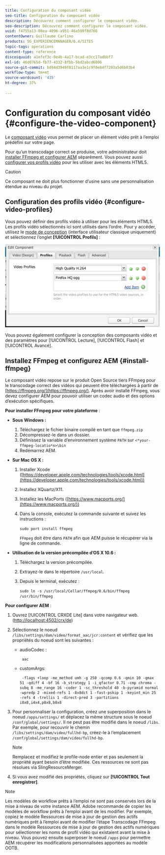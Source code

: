 ```yaml
---
title: Configuration du composant vidéo
seo-title: Configuration du composant vidéo
description: Découvrez comment configurer le composant vidéo.
seo-description: Découvrez comment configurer le composant vidéo.
uuid: f4755a13-08ea-4096-a951-46a590f8d766
contentOwner: Guillaume Carlino
products: SG_EXPERIENCEMANAGER/6.4/SITES
topic-tags: operations
content-type: reference
discoiquuid: a1efef3c-0e4b-4a17-bcad-e3cc17adbbf7
exl-id: 46d0765d-fb77-4332-8fbb-5bd2abcd6806
source-git-commit: bd94d3949f0117aa3e1c9f0e84f7293a5d6b03b4
workflow-type: tm+mt
source-wordcount: '435'
ht-degree: 37%

---
```


# Configuration du composant vidéo {#configure-the-video-component}

Le [composant vidéo](/help/sites-authoring/default-components-foundation.md#video) vous permet de placer un élément vidéo prêt à l’emploi prédéfini sur votre page.

Pour qu’un transcodage correct se produise, votre administrateur doit [installer FFmpeg et configurer AEM](#install-ffmpeg) séparément. Vous pouvez aussi [configurer vos profils vidéo](#configure-video-profiles) pour les utiliser avec les éléments HTML5.

>[!CAUTION]
>
>Ce composant ne doit plus fonctionner d’usine sans une personnalisation étendue au niveau du projet.

## Configuration des profils vidéo {#configure-video-profiles}

Vous pouvez définir des profils vidéo à utiliser pour les éléments HTML5. Les profils vidéo sélectionnés ici sont utilisés dans l’ordre. Pour y accéder, utilisez le [mode de conception](/help/sites-authoring/default-components-designmode.md) (interface utilisateur classique uniquement) et sélectionnez l’onglet **[!UICONTROL Profils]** :

![chlimage_1-317](assets/chlimage_1-317.png)

Vous pouvez également configurer la conception des composants vidéo et des paramètres pour [!UICONTROL Lecture], [!UICONTROL Flash] et [!UICONTROL Avancé].

## Installez FFmpeg et configurez AEM {#install-ffmpeg}

Le composant vidéo repose sur le produit Open Source tiers FFmpeg pour le transcodage correct des vidéos qui peuvent être téléchargées à partir de [https://ffmpeg.org/](https://ffmpeg.org/). Après avoir installé FFmpeg, vous devez configurer AEM pour pouvoir utiliser un codec audio et des options d’exécution spécifiques.

**Pour installer FFmpeg pour votre plateforme** :

* **Sous Windows :**

   1. Téléchargez le fichier binaire compilé en tant que `ffmpeg.zip`
   1. Décompressez-le dans un dossier.
   1. Définissez la variable d’environnement système `PATH` sur `<*your-ffmpeg-locatio*n>\bin`
   1. Redémarrez AEM.

* **Sur Mac OS X :**

   1. Installer Xcode ([https://developer.apple.com/technologies/tools/xcode.html](https://developer.apple.com/technologies/tools/xcode.html))
   1. Installez XQuartz/X11.
   1. Installez les MacPorts ([https://www.macports.org/](https://www.macports.org/))
   1. Dans la console, exécutez la commande suivante et suivez les instructions :

      `sudo port install ffmpeg`

      `FFmpeg` doit être dans  `PATH` afin que AEM puisse le récupérer via la ligne de commande.

* **Utilisation de la version précompilée d’OS X 10.6 :**

   1. Téléchargez la version précompilée.
   1. Extrayez-le dans le répertoire `/usr/local`.
   1. Depuis le terminal, exécutez :

      `sudo ln -s /usr/local/Cellar/ffmpeg/0.6/bin/ffmpeg /usr/bin/ffmpeg`

**Pour configurer AEM** :

1. Ouvrez [!UICONTROL CRXDE Lite] dans votre navigateur web. ([http://localhost:4502/crx/de](http://localhost:4502/crx/de))
1. Sélectionnez le noeud `/libs/settings/dam/video/format_aac/jcr:content` et vérifiez que les propriétés du noeud sont les suivantes :

   * audioCodec :

      ```
       aac
      ```

   * customArgs:

      ```
       -flags +loop -me_method umh -g 250 -qcomp 0.6 -qmin 10 -qmax 51 -qdiff 4 -bf 16 -b_strategy 1 -i_qfactor 0.71 -cmp chroma -subq 8 -me_range 16 -coder 1 -sc_threshold 40 -b-pyramid normal -wpredp 2 -mixed-refs 1 -8x8dct 1 -fast-pskip 1 -keyint_min 25 -refs 4 -trellis 1 -direct-pred 3 -partitions i8x8,i4x4,p8x8,b8x8
      ```

1. Pour personnaliser la configuration, créez une superposition dans le noeud `/apps/settings/` et déplacez la même structure sous le noeud `/conf/global/settings/`. Il ne peut pas être modifié dans le noeud `/libs`. Par exemple, pour recouvrir le chemin `/libs/settings/dam/video/fullhd-bp`, créez-le à l’emplacement `/conf/global/settings/dam/video/fullhd-bp`.

   >[!NOTE]
   >
   >Remplacez et modifiez le profile-node entier et pas seulement la propriété ayant besoin d’être modifiée. Ces ressources ne sont pas résolues via SlingResourceMerger.

1. Si vous avez modifié des propriétés, cliquez sur **[!UICONTROL Tout enregistrer]**.

>[!NOTE]
>
>Les modèles de workflow prêts à l’emploi ne sont pas conservés lors de la mise à niveau de votre instance AEM. Adobe recommande de copier les modèles de workflow prêts à l’emploi avant de les modifier. Par exemple, copiez le modèle Ressources de mise à jour de gestion des actifs numériques prêt à l’emploi avant de modifier l’étape Transcodage FFmpeg dans le modèle Ressources de mise à jour de gestion des actifs numériques pour sélectionner les noms de profil vidéo qui existaient avant la mise à niveau. Vous pouvez ensuite superposer le noeud `/apps` pour permettre AEM récupérer les modifications personnalisées apportées au modèle OOTB.
